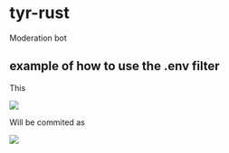 # tyr-rust
Moderation bot

## example of how to use the .env filter

This

![](https://media.discordapp.net/attachments/917043544617795667/1214987904976166952/image.png?ex=65fb1ca9&is=65e8a7a9&hm=8a6534e9ee782f363d4973b7d65de718dbcbace8ee1257b1bed94eb62f052cdd&=&format=webp&quality=lossless&width=486&height=662)

Will be commited as

![](https://media.discordapp.net/attachments/917043544617795667/1214989755897487480/image.png?ex=65fb1e63&is=65e8a963&hm=6c3f91db908c3d39bc9deb9c7a6483c8fc8508e5dfa54607e6eb6100a7499dc9&=&format=webp&quality=lossless&width=600&height=662)